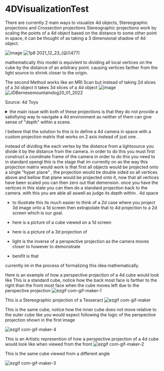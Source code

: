# 4DVisualizationTest

There are currently 2 main ways to visualize 4d objects, Stereographic projections and Crossection projections
Stereographic projections work by scaling the points of a 4d object based on the distance to some other point in space,  it can be thought of as taking a 3 dimensional shadow of 4d object.

![image](https://user-images.githubusercontent.com/89361982/147189608-e3ef338c-004e-4880-b800-cf42340b30d8.png)
![1p8 2021_12_23_(😦)(477)](https://user-images.githubusercontent.com/89361982/147190919-2c27579d-d29b-4b72-bc1c-fedfd3015c9c.png)

mathematically this model is equivlent to dividing all local vertices on the cube by the distance of an arbitrary point. causing vertices farther from the light source to shrink closer to the origin.

The second Method works like an MRI Scan but instead of taking 2d slices of a 3d object it takes 3d slices of a 4d object
![image](https://user-images.githubusercontent.com/89361982/147191103-54e314b7-4e03-4643-8b21-02ac2b573f0b.png)
![JDBernesemountaindog20_01_2022](https://user-images.githubusercontent.com/89361982/150278859-4b7917ff-b038-44d6-b2fe-bf8a39960c75.gif)

Source: 4d Toys

<details>
<summary>the main issue with both of these projections is that they do not provide a satisfiying way to navigate a 4d environment as neither of them can give sense of "depth" within a scene.</summary>
  - cross section does not allow you to see anything past your 3d plane
  - stereo graphic independent of camera and therfore does not give any information
</details>

I believe that the solution to this is to define a 4d camera in space with a custom projection matrix that works on 2 axis instead of just one . 

instead of dividing the each vertex by the distance from a lightsource you divide it by the distance from the camera. in order to do this you must first construct a coordinate frame of the camera in order to do this you need to in standard opengl  this is the stage that im currently on as
the way this projection matrix would work is that first all objects would be projected onto a single "hyper plane" , the projection would be double sided so all vertices above and bellow that plane would be projected onto it, now that all vertices have been scaled you can then zero out that demension. once you have the vertices in this state you can then do a standard projection back to the camera. with this you are able all aswell as judge its depth within . 4d space



- to illustrate this its much easier to think of a 2d case where you project 3d image onto a 1d screen then extrapolate that to 4d projection to a 2d screen which is our goal.
- here is a picture of a cube viewed on a 1d screen 
- here is a picture of a 3d projection of 

- light is the inverse of a perspective projection as the camera moves closer to however to demonstrate 
- benifit is that 


currently im in the process of formalizing this idea mathematically. 

Here is an example of how a perspective projection of a 4d cube would look like
This is a standard cube, notice how the back most face is farther to the right than the front most face when the cube moves left due to the perspective projection
![ezgif com-gif-maker-1](https://user-images.githubusercontent.com/89361982/139005143-31a2f04d-13e6-4420-839f-df152ec4d74f.gif)

This is a Stereographic projection of a Tesseract
![ezgif com-gif-maker](https://user-images.githubusercontent.com/89361982/139005135-2bb1e8b6-7517-4c36-87f6-61439cf98b9a.gif)



This is the same cube, notice how the inner cube does not move relative to the outer cube like you would expect following the logic of the perspective projection shown in the first image

![ezgif com-gif-maker-4](https://user-images.githubusercontent.com/89361982/139004725-e4ff6b14-746a-4a1a-9a19-24a3060e2921.gif)

This is an Artistic represention of how a perspective projection of a 4d cube would look like when viewed from the front
![ezgif com-gif-maker-2](https://user-images.githubusercontent.com/89361982/139004896-db6e215a-4a9e-4301-8295-21a8de6d9f57.gif)

This is the same cube viewed from a different angle

![ezgif com-gif-maker-3](https://user-images.githubusercontent.com/89361982/139004790-de6ebdeb-1e48-4295-b5b4-85b278def02d.gif)

